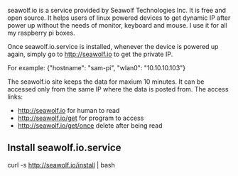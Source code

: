 seawolf.io is a service provided by Seawolf Technologies Inc. It is free and open source. It helps users of linux powered devices to get dynamic IP after power up without the needs of monitor, keyboard and mouse. I use it for all my raspberry pi boxes.

Once seawolf.io.service is installed, whenever the device is powered up again, simply go to http://seawolf.io to get the private IP.

For example: {"hostname": "sam-pi", "wlan0": "10.10.10.103"}

The seawolf.io site keeps the data for maxium 10 minutes. It can be accessed only from the same IP where the data is posted from. The access links:

- http://seawolf.io       for human to read
- http://seawolf.io/get   for program to access
- http://seawolf.io/get/once  delete after being read

Install seawolf.io.service
--------------------------

curl -s http://seawolf.io/install | bash
